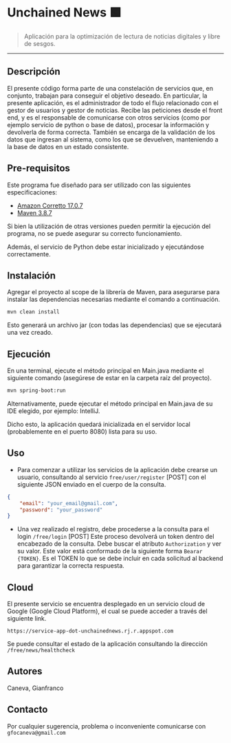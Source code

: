 # Unchained News 🟩
> Aplicación para la optimización de lectura de noticias digitales y libre de sesgos.
---
## Descripción 
El presente código forma parte de una constelación de servicios que, en conjunto, trabajan para conseguir el objetivo deseado.
En particular, la presente aplicación, es el administrador de todo el flujo relacionado con el gestor de usuarios y gestor de noticias.
Recibe las peticiones desde el front end, y es el responsable de comunicarse con otros servicios (como por ejemplo servicio de python o base de datos), procesar la información y devolverla de forma correcta.
También se encarga de la validación de los datos que ingresan al sistema, como los que se devuelven, manteniendo a la base de datos en un estado consistente.


## Pre-requisitos

Este programa fue diseñado para ser utilizado con las siguientes especificaciones:
* [Amazon Corretto 17.0.7](https://docs.aws.amazon.com/corretto/latest/corretto-17-ug/downloads-list.html)
* [Maven 3.8.7](https://maven.apache.org/docs/3.8.7/release-notes.html)

Si bien la utilización de otras versiones pueden permitir la ejecución del programa, no se puede asegurar su correcto funcionamiento.

Además, el servicio de Python debe estar inicializado y ejecutándose correctamente.

## Instalación

Agregar el proyecto al scope de la librería de Maven, para asegurarse para instalar las dependencias necesarias mediante el comando a continuación.

```bash
mvn clean install
```

Esto generará un archivo jar (con todas las dependencias) que se ejecutará una vez creado.

## Ejecución

En una terminal, ejecute el método principal en Main.java mediante el siguiente comando (asegúrese de estar en la carpeta raíz del proyecto).

```bash
mvn spring-boot:run
```
Alternativamente, puede ejecutar el método principal en Main.java de su IDE elegido, por ejemplo: IntelliJ.

Dicho esto, la aplicación quedará inicializada en el servidor local (probablemente en el puerto 8080) lista para su uso.

## Uso

* Para comenzar a utilizar los servicios de la aplicación debe crearse un usuario, consultando al servicio `free/user/register` [POST] con el siguiente JSON enviado en el cuerpo de la consulta.
```json
{
    "email": "your_email@gmail.com",
    "password": "your_password"
}
```
* Una vez realizado el registro, debe procederse a la consulta para el login `/free/login` [POST]
Este proceso devolverá un token dentro del encabezado de la consulta. Debe buscar el atributo `Authorization` y ver su valor. 
Este valor está conformado de la siguiente forma `Bearar {TOKEN}`. Es el TOKEN lo que se debe incluir en cada solicitud al backend para garantizar la correcta respuesta.

## Cloud

El presente servicio se encuentra desplegado en un servicio cloud de Google (Google Cloud Platform), el cual se puede acceder a través del siguiente link.

`https://service-app-dot-unchainednews.rj.r.appspot.com`

Se puede consultar el estado de la aplicación consultando la dirección `/free/news/healthcheck`
## Autores
Caneva, Gianfranco

## Contacto

Por cualquier sugerencia, problema o inconveniente comunicarse con `gfocaneva@gmail.com`